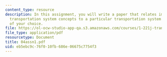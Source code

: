 ```yaml
---
content_type: resource
description: In this assignment, you will write a paper that relates important general
  transportation system concepts to a particular transportation system or situation
  of your choice.
file: https://ol-ocw-studio-app-qa.s3.amazonaws.com/courses/1-221j-transportation-systems-fall-2004/eb5ebc9c76f010fb686e06675c7754f3_04assn1.pdf
file_type: application/pdf
resourcetype: Document
title: 04assn1.pdf
uid: eb5ebc9c-76f0-10fb-686e-06675c7754f3
---
```

